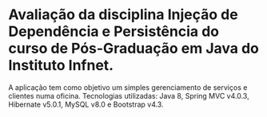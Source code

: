 #   Avaliação da disciplina Injeção de Dependência e Persistência do curso de Pós-Graduação em Java do Instituto Infnet.
A aplicação tem como objetivo um simples gerenciamento de serviços e clientes numa oficina. 
Tecnologias utilizadas: Java 8, Spring MVC v4.0.3, Hibernate v5.0.1, MySQL v8.0 e Bootstrap v4.3.

